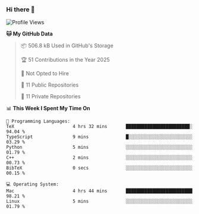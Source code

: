 ### Hi there 👋

<!--
**huayuan4396/huayuan4396** is a ✨ _special_ ✨ repository because its `README.md` (this file) appears on your GitHub profile.

Here are some ideas to get you started:

- 🔭 I’m currently working on ...
- 🌱 I’m currently learning ...
- 👯 I’m looking to collaborate on ...
- 🤔 I’m looking for help with ...
- 💬 Ask me about ...
- 📫 How to reach me: ...
- 😄 Pronouns: ...
- ⚡ Fun fact: ...
-->

<!--START_SECTION:waka-->
![Profile Views](http://img.shields.io/badge/Profile%20Views-0-blue)

**🐱 My GitHub Data** 

> 📦 506.8 kB Used in GitHub's Storage 
 > 
> 🏆 51 Contributions in the Year 2025
 > 
> 🚫 Not Opted to Hire
 > 
> 📜 11 Public Repositories 
 > 
> 🔑 11 Private Repositories 
 > 
📊 **This Week I Spent My Time On** 

```text
💬 Programming Languages: 
TeX                      4 hrs 32 mins       ████████████████████████░   94.04 % 
TypeScript               9 mins              █░░░░░░░░░░░░░░░░░░░░░░░░   03.29 % 
Python                   5 mins              ░░░░░░░░░░░░░░░░░░░░░░░░░   01.79 % 
C++                      2 mins              ░░░░░░░░░░░░░░░░░░░░░░░░░   00.73 % 
BibTeX                   0 secs              ░░░░░░░░░░░░░░░░░░░░░░░░░   00.15 % 

💻 Operating System: 
Mac                      4 hrs 44 mins       █████████████████████████   98.21 % 
Linux                    5 mins              ░░░░░░░░░░░░░░░░░░░░░░░░░   01.79 % 
```


<!--END_SECTION:waka-->
